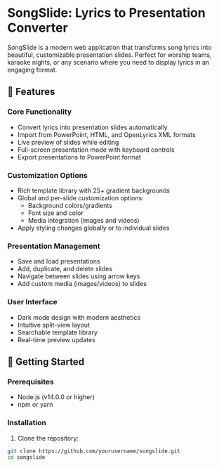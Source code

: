 # SongSlide: Lyrics to Presentation Converter

SongSlide is a modern web application that transforms song lyrics into beautiful, customizable presentation slides. Perfect for worship teams, karaoke nights, or any scenario where you need to display lyrics in an engaging format.

## 🌟 Features

### Core Functionality
- Convert lyrics into presentation slides automatically
- Import from PowerPoint, HTML, and OpenLyrics XML formats
- Live preview of slides while editing
- Full-screen presentation mode with keyboard controls
- Export presentations to PowerPoint format

### Customization Options
- Rich template library with 25+ gradient backgrounds
- Global and per-slide customization options:
  - Background colors/gradients
  - Font size and color
  - Media integration (images and videos)
- Apply styling changes globally or to individual slides

### Presentation Management
- Save and load presentations
- Add, duplicate, and delete slides
- Navigate between slides using arrow keys
- Add custom media (images/videos) to slides

### User Interface
- Dark mode design with modern aesthetics
- Intuitive split-view layout
- Searchable template library
- Real-time preview updates

## 🚀 Getting Started

### Prerequisites
- Node.js (v14.0.0 or higher)
- npm or yarn

### Installation

1. Clone the repository:
```bash
git clone https://github.com/yourusername/songslide.git
cd songslide